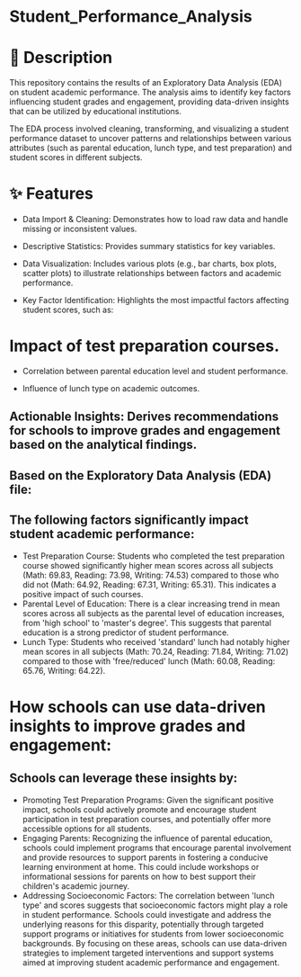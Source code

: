 # Student_Performance_Analysis
# 📝 Description
This repository contains the results of an Exploratory Data Analysis (EDA) on student academic performance. The analysis aims to identify key factors influencing student grades and engagement, providing data-driven insights that can be utilized by educational institutions.

The EDA process involved cleaning, transforming, and visualizing a student performance dataset to uncover patterns and relationships between various attributes (such as parental education, lunch type, and test preparation) and student scores in different subjects.

# ✨ Features
 * Data Import & Cleaning: Demonstrates how to load raw data and handle missing or inconsistent values.

 * Descriptive Statistics: Provides summary statistics for key variables.

 * Data Visualization: Includes various plots (e.g., bar charts, box plots, scatter plots) to illustrate relationships between factors and academic performance.

 * Key Factor Identification: Highlights the most impactful factors affecting student scores, such as:

# Impact of test preparation courses.

* Correlation between parental education level and student performance.

* Influence of lunch type on academic outcomes.

## Actionable Insights: Derives recommendations for schools to improve grades and engagement based on the analytical findings.
## Based on the Exploratory Data Analysis (EDA) file:

## The following factors significantly impact student academic performance:

 * Test Preparation Course: Students who completed the test preparation course showed significantly higher mean scores across all subjects (Math: 69.83, Reading: 73.98, Writing: 74.53) compared to those who did not (Math: 64.92, Reading: 67.31, Writing: 65.31). This indicates a positive impact of such courses.
 * Parental Level of Education: There is a clear increasing trend in mean scores across all subjects as the parental level of education increases, from 'high school' to 'master's degree'. This suggests that parental education is a strong predictor of student performance.
 * Lunch Type: Students who received 'standard' lunch had notably higher mean scores in all subjects (Math: 70.24, Reading: 71.84, Writing: 71.02) compared to those with 'free/reduced' lunch (Math: 60.08, Reading: 65.76, Writing: 64.22).

# How schools can use data-driven insights to improve grades and engagement:

## Schools can leverage these insights by:

 * Promoting Test Preparation Programs: Given the significant positive impact, schools could actively promote and encourage student participation in test preparation courses, and potentially offer more accessible options for all students.
 * Engaging Parents: Recognizing the influence of parental education, schools could implement programs that encourage parental involvement and provide resources to support parents in fostering a conducive learning environment at home. This could include workshops or informational sessions for parents on how to best support their children's academic journey.
 * Addressing Socioeconomic Factors: The correlation between 'lunch type' and scores suggests that socioeconomic factors might play a role in student performance. Schools could investigate and address the underlying reasons for this disparity, potentially through targeted support programs or initiatives for students from lower socioeconomic backgrounds.
By focusing on these areas, schools can use data-driven strategies to implement targeted interventions and support systems aimed at improving student academic performance and engagement.
